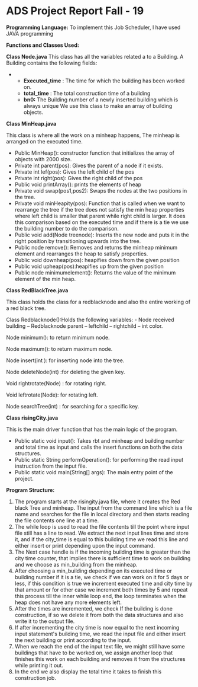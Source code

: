 # ADS Project Report Fall - 19


**Programming Language:**
To implement this Job Scheduler, I have used JAVA programming

**Functions and Classes Used:**

**Class Node.java**
This class has all the variables related a to a Building. A Building contains the following fields:

-
  - **Executed\_time** : The time for which the building has been worked on.
  - **total\_time** : The total construction time of a building
  - **bn0:**  The Building number of a newly inserted building which is always unique
We use this class to make an array of building objects.


**Class MinHeap.java**

This class is where all the work on a minheap happens, The minheap is arranged on the executed time.

- Public MinHeap(): constructor function that initializes the array of objects with 2000 size.
- Private int parent(pos): Gives the parent of a node if it exists.
- Private int lef(pos): Gives the left child of the pos
- Private int right(pos): Gives the right child of the pos
- Public void printArray(): prints the elements of heap
- Private void swap(pos1,pos2): Swaps the nodes at the two positions in the tree.
- Private void minHeapity(pos): Function that is called when we want to rearrange the tree if the tree does not satisfy the min heap properties where left child is smaller that parent while right child is larger. It does this comparison based on the executed time and if there is a tie we use the building number to do the comparison.
- Public void add(Node treenode): Inserts the new node and puts it in the right position by transitioning upwards into the tree.
- Public node remove(): Removes and returns the minheap minimum element and  rearranges the heap to satisfy properties.
- Public void downheap(pos): heapifies down from the given position
- Public void upheap(pos):heapifies up from the given position
- Public node minimumelement(): Returns the value of the minimum element of the min heap.

**Class RedBlackTree.java**

This class holds the class for a redblacknode and also the entire working of a red black tree.

Class Redblacknode():Holds the following variables: - Node received building – Redblacknode parent – leftchild – rightchild – int color.

Node minimum(): to return minimum node.

Node maximum(): to return maximum node.

Node insert(int ): for inserting node into the tree.

Node deleteNode(int) :for deleting the given key.

Void rightrotate(Node) : for rotating right.

Void leftrotate(Node): for rotating left.

Node searchTree(int) : for searching for a specific key.

**Class risingCity.java**

This is the main driver function that has the main logic of the program.

- Public static void input(): Takes rbt and minheap and building number and total time as input and calls the insert functions on both the data structures.
- Public static String performOperation(): for performing the read input instruction from the input file.
- Public static void main(String[] args): The main entry point of the project.





**Program Structure:**

1. The program starts at the risingity.java file, where it creates the Red black Tree and minheap. The input from the command line which is a file name and searches for the file in local directory and then starts reading the file contents one line at a time.
2. The while loop is used to read the file contents till the point where input file still has a line to read. We extract the next input lines time and store it, and if the city\_time is equal to this building time we read this line and either insert or print depending upon the input command.
3. The Next case handle is if the incoming building time is greater than the city time counter, that implies there is sufficient time to work on building and we choose as min\_building from the minheap.
4. After choosing a min\_building depending on its executed time or building number if it is a tie, we check if we can work on it for 5 days or less, if this condition is true we increment executed time and city time by that amount or for other case we increment both times by 5 and repeat this process till the inner while loop end, the loop terminates when the heap does not have any more elements left.
5. After the times are incremented, we check If the building is done construction, if so we delete it from both the data structures and also write it to the output file.
6. If after incrementing the city time is now equal to the next incoming input statement&#39;s building time, we read the input file and either insert the next building or print according to the input.
7. When we reach the end of the input text file, we might still have some buildings that have to be worked on, we assign another loop that finishes this work on each building and removes it from the structures while printing it out.
8. In the end we also display the total time it takes to finish this construction job.
